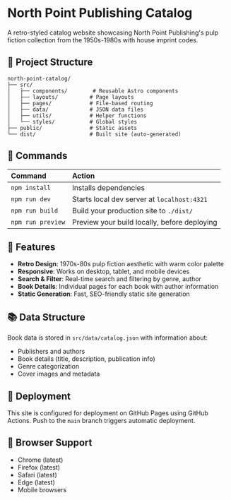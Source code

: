 # North Point Publishing Catalog

A retro-styled catalog website showcasing North Point Publishing's pulp fiction collection from the 1950s-1980s with house imprint codes.

## 🚀 Project Structure

```
north-point-catalog/
├── src/
│   ├── components/        # Reusable Astro components
│   ├── layouts/          # Page layouts
│   ├── pages/            # File-based routing
│   ├── data/             # JSON data files
│   ├── utils/            # Helper functions
│   └── styles/           # Global styles
├── public/               # Static assets
└── dist/                 # Built site (auto-generated)
```

## 🧞 Commands

| Command                   | Action                                           |
| :------------------------ | :----------------------------------------------- |
| `npm install`             | Installs dependencies                            |
| `npm run dev`             | Starts local dev server at `localhost:4321`     |
| `npm run build`           | Build your production site to `./dist/`         |
| `npm run preview`         | Preview your build locally, before deploying    |

## 🎨 Features

- **Retro Design**: 1970s-80s pulp fiction aesthetic with warm color palette
- **Responsive**: Works on desktop, tablet, and mobile devices  
- **Search & Filter**: Real-time search and filtering by genre, author
- **Book Details**: Individual pages for each book with author information
- **Static Generation**: Fast, SEO-friendly static site generation

## 📚 Data Structure

Book data is stored in `src/data/catalog.json` with information about:
- Publishers and authors
- Book details (title, description, publication info)
- Genre categorization
- Cover images and metadata

## 🚀 Deployment

This site is configured for deployment on GitHub Pages using GitHub Actions. Push to the `main` branch triggers automatic deployment.

## 📱 Browser Support

- Chrome (latest)
- Firefox (latest) 
- Safari (latest)
- Edge (latest)
- Mobile browsers

